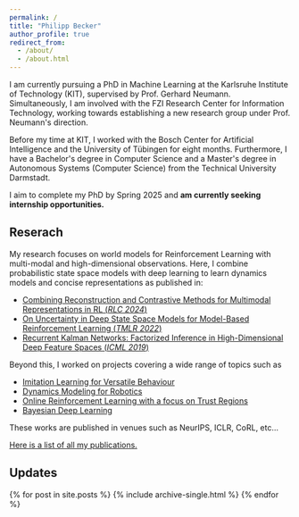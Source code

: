 ```yaml
---
permalink: /
title: "Philipp Becker"
author_profile: true
redirect_from: 
  - /about/
  - /about.html
---
```


<p>
I am currently pursuing a PhD in Machine Learning at the Karlsruhe Institute of Technology (KIT), supervised by Prof. Gerhard Neumann. Simultaneously, I am involved with the FZI Research Center for Information Technology, working towards establishing a new research group under Prof. Neumann's direction.

Before my time at KIT, I worked with the Bosch Center for Artificial Intelligence and the University of Tübingen for eight months.
Furthermore, I have a Bachelor's degree in Computer Science and a Master's degree in Autonomous Systems (Computer Science) from the Technical University Darmstadt.

I aim to complete my PhD by Spring 2025 and <b>am currently seeking internship opportunities.</b>
</p>

<h2> Reserach </h2>
<p>
My research focuses on world models for Reinforcement Learning with multi-modal and high-dimensional observations. 
Here, I combine probabilistic state space models with deep learning to learn dynamics models and concise representations as published in: 
<ul>
<li> <a href="https://pbecker93.github.io/publication/coral">Combining Reconstruction and Contrastive Methods for Multimodal Representations in RL (<i>RLC 2024</i>) </a></li>
<li> <a href="https://pbecker93.github.io/publication/vrkn">On Uncertainty in Deep State Space Models for Model-Based Reinforcement Learning (<i>TMLR 2022</i>)</a> </li>
<li> <a href="https://pbecker93.github.io/publication/rkn">Recurrent Kalman Networks: Factorized Inference in High-Dimensional Deep Feature Spaces (<i>ICML 2019</i>)</a> </li>
</ul>
</p>

<p>
Beyond this, I worked on projects covering a wide range of topics such as  
<ul>
<li> <a href="https://pbecker93.github.io/versatile_il">Imitation Learning for Versatile Behaviour </a>    </li>
<li> <a href="https://pbecker93.github.io/dyn_learning">Dynamics Modeling for Robotics  </a>  </li>
<li> <a href="https://pbecker93.github.io/mfrl">Online Reinforcement Learning with a focus on Trust Regions  </a>  </li>
<li> <a href="https://pbecker93.github.io/bdl"> Bayesian Deep Learning </a> </li>
</ul>
These works are published in venues such as NeurIPS, ICLR, CoRL, etc... 
</p>

<p>
<a href="https://pbecker93.github.io/publications/">Here is a list of all my publications.</a>
</p>


<h2> Updates </h2>

{% for post in site.posts %}
  {% include archive-single.html %}
{% endfor %}
